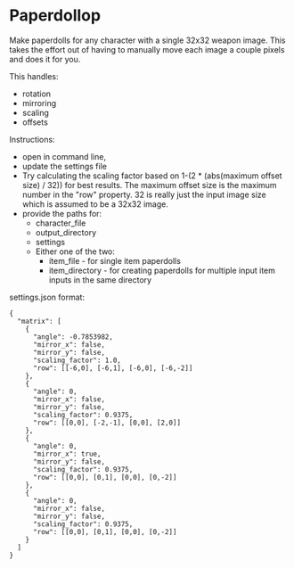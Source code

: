 # Paperdollop

Make paperdolls for any character with a single 32x32 weapon image.
This takes the effort out of having to manually move each image a couple pixels and does it for you.

This handles:
- rotation
- mirroring
- scaling
- offsets

Instructions:
- open in command line,
- update the settings file 
- Try calculating the scaling factor based on 1-(2 * (abs(maximum offset size) / 32)) for best results.
  The maximum offset size is the maximum number in the "row" property.
  32 is really just the input image size which is assumed to be a 32x32 image.
- provide the paths for:
  - character_file
  - output_directory
  - settings
  - Either one of the two:
    - item_file - for single item paperdolls
    - item_directory - for creating paperdolls for multiple input item inputs in the same directory
  

settings.json format: 

    {
      "matrix": [
        {
          "angle": -0.7853982,
          "mirror_x": false,
          "mirror_y": false,
          "scaling_factor": 1.0,
          "row": [[-6,0], [-6,1], [-6,0], [-6,-2]]
        },
        {
          "angle": 0,
          "mirror_x": false,
          "mirror_y": false,
          "scaling_factor": 0.9375,
          "row": [[0,0], [-2,-1], [0,0], [2,0]]
        },
        {
          "angle": 0,
          "mirror_x": true,
          "mirror_y": false,
          "scaling_factor": 0.9375,
          "row": [[0,0], [0,1], [0,0], [0,-2]]
        },
        {
          "angle": 0,
          "mirror_x": false,
          "mirror_y": false,
          "scaling_factor": 0.9375,
          "row": [[0,0], [0,1], [0,0], [0,-2]]
        }
      ]
    }